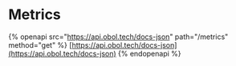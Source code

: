 # Metrics

{% openapi src="https://api.obol.tech/docs-json" path="/metrics" method="get" %}
[https://api.obol.tech/docs-json](https://api.obol.tech/docs-json)
{% endopenapi %}
